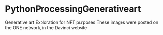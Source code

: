 # PythonProcessingGenerativeart
Generative art Exploration for NFT purposes 
These images were posted on the ONE network, in the Davinci website
